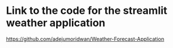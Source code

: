 # Link to the code for the streamlit weather application

https://github.com/adejumoridwan/Weather-Forecast-Application